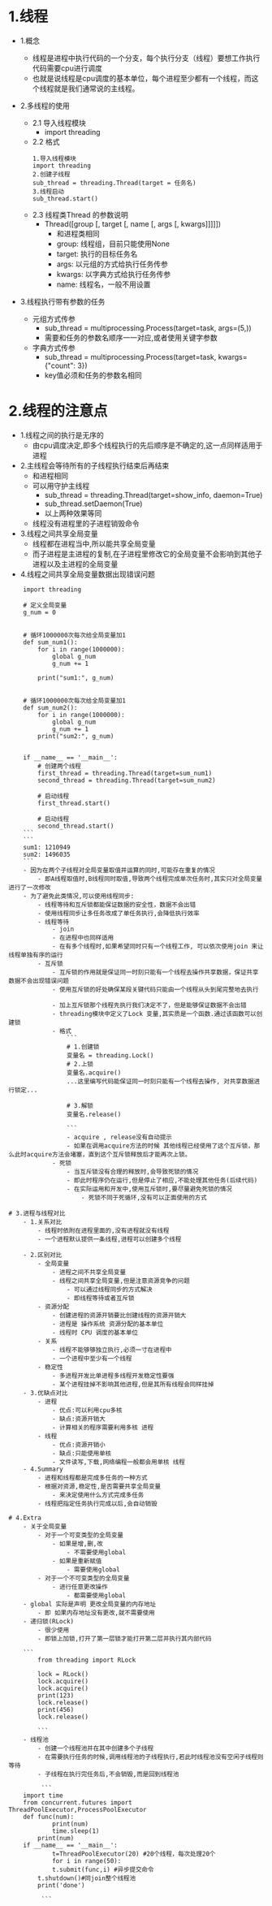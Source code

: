 # 1.线程
- 1.概念
    -  线程是进程中执行代码的一个分支，每个执行分支（线程）要想工作执行代码需要cpu进行调度 
    -  也就是说线程是cpu调度的基本单位，每个进程至少都有一个线程，而这个线程就是我们通常说的主线程。
 
- 2.多线程的使用
    - 2.1 导入线程模块
        - import threading
    - 2.2 格式
        ```
        1.导入线程模块
        import threading
        2.创建子线程
        sub_thread = threading.Thread(target = 任务名)
        3.线程启动
        sub_thread.start()
        ```
    - 2.3 线程类Thread 的参数说明
        - Thread([group [, target [, name [, args [, kwargs]]]]])
            - 和进程类相同
            - group: 线程组，目前只能使用None
            - target: 执行的目标任务名
            - args: 以元组的方式给执行任务传参
            - kwargs: 以字典方式给执行任务传参
            - name: 线程名，一般不用设置
- 3.线程执行带有参数的任务
    - 元组方式传参
        -  sub_thread = multiprocessing.Process(target=task, args=(5,))
        -  需要和任务的参数名顺序一一对应,或者使用关键字参数
    - 字典方式传参 
        - sub_thread = multiprocessing.Process(target=task, kwargs={"count": 3})
        - key值必须和任务的参数名相同

# 2.线程的注意点
- 1.线程之间的执行是无序的
    - 由cpu调度决定,即多个线程执行的先后顺序是不确定的,这一点同样适用于进程
- 2.主线程会等待所有的子线程执行结束后再结束
    - 和进程相同
    - 可以用守护主线程
        -  sub_thread = threading.Thread(target=show_info, daemon=True)
        -  sub_thread.setDaemon(True)
        -  以上两种效果等同
    - 线程没有进程里的子进程销毁命令
- 3.线程之间共享全局变量
    - 线程都在进程当中,所以能共享全局变量
    - 而子进程是主进程的复制,在子进程里修改它的全局变量不会影响到其他子进程以及主进程的全局变量
- 4.线程之间共享全局变量数据出现错误问题
    
```
    import threading

    # 定义全局变量
    g_num = 0
    
    
    # 循环1000000次每次给全局变量加1
    def sum_num1():
        for i in range(1000000):
            global g_num
            g_num += 1
    
        print("sum1:", g_num)
    
    
    # 循环1000000次每次给全局变量加1
    def sum_num2():
        for i in range(1000000):
            global g_num
            g_num += 1
        print("sum2:", g_num)
    
    
    if __name__ == '__main__':
        # 创建两个线程
        first_thread = threading.Thread(target=sum_num1)
        second_thread = threading.Thread(target=sum_num2)
    
        # 启动线程
        first_thread.start()

        # 启动线程
        second_thread.start()
    ```
    ```
    sum1: 1210949
    sum2: 1496035
    ```
    - 因为在两个子线程对全局变量取值并运算的同时,可能存在重复的情况
        - 即A线程取值时,B线程同时取值,导致两个线程完成单次任务时,其实只对全局变量进行了一次修改
    - 为了避免此类情况,可以使用线程同步:
        - 线程等待和互斥锁都能保证数据的安全性，数据不会出错
        - 使用线程同步让多任务改成了单任务执行,会降低执行效率
        - 线程等待
            - join
            - 在进程中也同样适用
            - 在有多个线程时,如果希望同时只有一个线程工作, 可以依次使用join 来让线程单独有序的运行
        - 互斥锁
            - 互斥锁的作用就是保证同一时刻只能有一个线程去操作共享数据，保证共享数据不会出现错误问题
            - 使用互斥锁的好处确保某段关键代码只能由一个线程从头到尾完整地去执行
            
            - 加上互斥锁那个线程先执行我们决定不了，但是能够保证数据不会出错
            - threading模块中定义了Lock 变量,其实质是一个函数.通过该函数可以创建锁
            - 格式
                ```
                # 1.创建锁
                变量名 = threading.Lock()
                # 2.上锁
                变量名.acquire()
                ...这里编写代码能保证同一时刻只能有一个线程去操作, 对共享数据进行锁定...
                
                # 3.解锁
                变量名.release()
                
                ```
                - acquire , release没有自动提示
                - 如果在调用acquire方法的时候 其他线程已经使用了这个互斥锁，那么此时acquire方法会堵塞，直到这个互斥锁释放后才能再次上锁。
            - 死锁
                - 当互斥锁没有合理的释放时,会导致死锁的情况
                - 即此时程序仍在运行,但是停止了相应,不能处理其他任务(后续代码)
                - 在实际运用和开发中,使用互斥锁时,要尽量避免死锁的情况
                    - 死锁不同于死循环,没有可以正面使用的方式

# 3.进程与线程对比
    - 1.关系对比
        - 线程时依附在进程里面的,没有进程就没有线程
        - 一个进程默认提供一条线程,进程可以创建多个线程
    
    - 2.区别对比
        - 全局变量
            - 进程之间不共享全局变量
            - 线程之间共享全局变量,但是注意资源竞争的问题
                - 可以通过线程同步的方式解决
                - 即线程等待或者互斥锁
        - 资源分配
            - 创建进程的资源开销要比创建线程的资源开销大
            - 进程是 操作系统 资源分配的基本单位
            - 线程时 CPU 调度的基本单位
        - 关系
            - 线程不能够够独立执行,必须一寸在进程中
            - 一个进程中至少有一个线程
        - 稳定性
            - 多进程开发比单进程多线程开发稳定性要强
            - 某个进程挂掉不影响其他进程,但是其所有线程会同样挂掉
    - 3.优缺点对比
        - 进程
            - 优点:可以利用cpu多核
            - 缺点:资源开销大
            - 计算相关的程序需要利用多核 进程
        - 线程
            - 优点:资源开销小
            - 缺点:只能使用单核
            - 文件读写,下载,网络编程一般都会用单核 线程
    - 4.Summary
        - 进程和线程都是完成多任务的一种方式
        - 根据对资源,稳定性,是否需要共享全局变量
            - 来决定使用什么方式完成多任务
        - 线程把指定任务执行完成以后,会自动销毁

# 4.Extra
    - 关于全局变量
        - 对于一个可变类型的全局变量
            - 如果是增,删,改
                - 不需要使用global
            - 如果是重新赋值
                - 需要使用global 
        - 对于一个不可变类型的全局变量
            - 进行任意更改操作
                - 都需要使用global
    - global 实际是声明 更改全局变量的内存地址
        - 即 如果内存地址没有更改,就不需要使用
    - 递归锁(RLock)
        - 很少使用
        - 即锁上加锁,打开了第一层锁才能打开第二层并执行其内部代码
        
    ```
        from threading import RLock

        lock = RLock()
        lock.acquire()
        lock.acquire()
        print(123)
        lock.release()
        print(456)
        lock.release()

        ```
    - 线程池
        - 创建一个线程池并在其中创建多个子线程
        - 在需要执行任务的时候,调用线程池的子线程执行,若此时线程池没有空闲子线程则等待
        - 子线程在执行完任务后,不会销毁,而是回到线程池
       
         ```
    import time
    from concurrent.futures import ThreadPoolExecutor,ProcessPoolExecutor
    def func(num):
            print(num)
            time.sleep(1)
        print(num)
    if __name__ == '__main__':
            t=ThreadPoolExecutor(20) #20个线程，每次处理20个
            for i in range(50):
            t.submit(func,i) #异步提交命令
        t.shutdown()#同join整个线程池
        print('done')

         ```